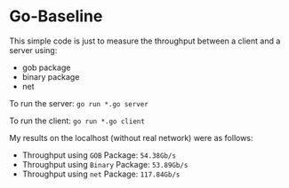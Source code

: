 # Go-Baseline

This simple code is just to measure the throughput between a client and a server using:

- gob package
- binary package
- net

To run the server: `go run *.go server`

To run the client: `go run *.go client`

My results on the localhost (without real network) were as follows:
- Throughput using `GOB` Package:           `54.38Gb/s`
- Throughput using `Binary` Package:        `53.89Gb/s`
- Throughput using `net` Package:           `117.84Gb/s`